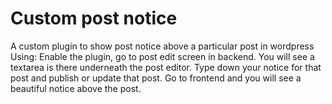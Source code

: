 # Custom post notice
A custom plugin to show post notice above a particular post in wordpress
Using:
Enable the plugin, go to post edit screen in backend.
You will see a textarea is there underneath the post editor.
Type down your notice for that post and publish or update that post.
Go to frontend and you will see a beautiful notice above the post.
